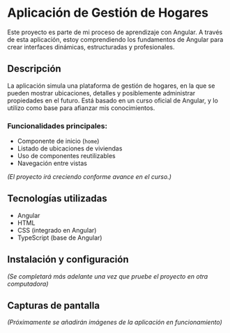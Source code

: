 # Aplicación de Gestión de Hogares

Este proyecto es parte de mi proceso de aprendizaje con Angular. A través de esta aplicación, estoy comprendiendo los fundamentos de Angular para crear interfaces dinámicas, estructuradas y profesionales.

## Descripción

La aplicación simula una plataforma de gestión de hogares, en la que se pueden mostrar ubicaciones, detalles y posiblemente administrar propiedades en el futuro. Está basado en un curso oficial de Angular, y lo utilizo como base para afianzar mis conocimientos.

### Funcionalidades principales:
- Componente de inicio (`home`)
- Listado de ubicaciones de viviendas
- Uso de componentes reutilizables
- Navegación entre vistas

*(El proyecto irá creciendo conforme avance en el curso.)*

## Tecnologías utilizadas

- Angular
- HTML
- CSS (integrado en Angular)
- TypeScript (base de Angular)

## Instalación y configuración

*(Se completará más adelante una vez que pruebe el proyecto en otra computadora)*

## Capturas de pantalla

*(Próximamente se añadirán imágenes de la aplicación en funcionamiento)*

